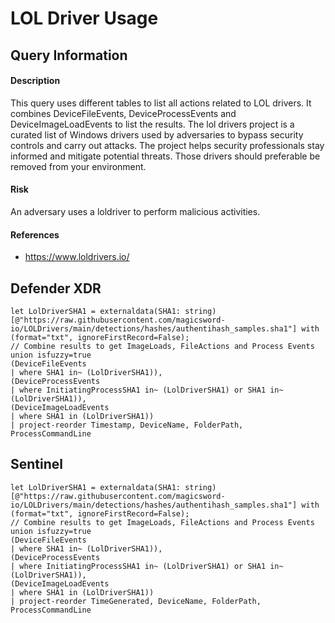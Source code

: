 # LOL Driver Usage

## Query Information

#### Description
This query uses different tables to list all actions related to LOL drivers. It combines DeviceFileEvents, DeviceProcessEvents and DeviceImageLoadEvents to list the results. The lol drivers project is a curated list of Windows drivers used by adversaries to bypass security controls and carry out attacks. The project helps security professionals stay informed and mitigate potential threats. Those drivers should preferable be removed from your environment.

#### Risk
An adversary uses a loldriver to perform malicious activities.

#### References
- https://www.loldrivers.io/

## Defender XDR
```KQL
let LolDriverSHA1 = externaldata(SHA1: string)[@"https://raw.githubusercontent.com/magicsword-io/LOLDrivers/main/detections/hashes/authentihash_samples.sha1"] with (format="txt", ignoreFirstRecord=False);
// Combine results to get ImageLoads, FileActions and Process Events
union isfuzzy=true
(DeviceFileEvents
| where SHA1 in~ (LolDriverSHA1)),
(DeviceProcessEvents
| where InitiatingProcessSHA1 in~ (LolDriverSHA1) or SHA1 in~ (LolDriverSHA1)),
(DeviceImageLoadEvents
| where SHA1 in (LolDriverSHA1))
| project-reorder Timestamp, DeviceName, FolderPath, ProcessCommandLine
```
## Sentinel
```KQL
let LolDriverSHA1 = externaldata(SHA1: string)[@"https://raw.githubusercontent.com/magicsword-io/LOLDrivers/main/detections/hashes/authentihash_samples.sha1"] with (format="txt", ignoreFirstRecord=False);
// Combine results to get ImageLoads, FileActions and Process Events
union isfuzzy=true
(DeviceFileEvents
| where SHA1 in~ (LolDriverSHA1)),
(DeviceProcessEvents
| where InitiatingProcessSHA1 in~ (LolDriverSHA1) or SHA1 in~ (LolDriverSHA1)),
(DeviceImageLoadEvents
| where SHA1 in (LolDriverSHA1))
| project-reorder TimeGenerated, DeviceName, FolderPath, ProcessCommandLine
```


